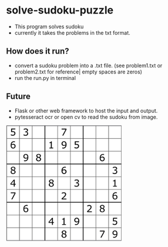 # solve-sudoku-puzzle
- This program solves sudoku
- currently it takes the problems in the txt format.

## How does it run?
- convert a sudoku problem into a .txt file.  (see problem1.txt or problem2.txt for reference| empty spaces are zeros)
- run the run.py in terminal

## Future
- Flask or other web framework to host the input and output.
- pytesseract ocr or open cv to read the sudoku from image.


![SAMPLE SUDOKU](https://github.com/shibampokerail/solve-sudoku/blob/main/Sudoku.jpg?raw=true)
